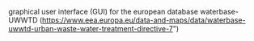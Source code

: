 graphical user interface (GUI) for the european database waterbase-UWWTD
(https://www.eea.europa.eu/data-and-maps/data/waterbase-uwwtd-urban-waste-water-treatment-directive-7")

